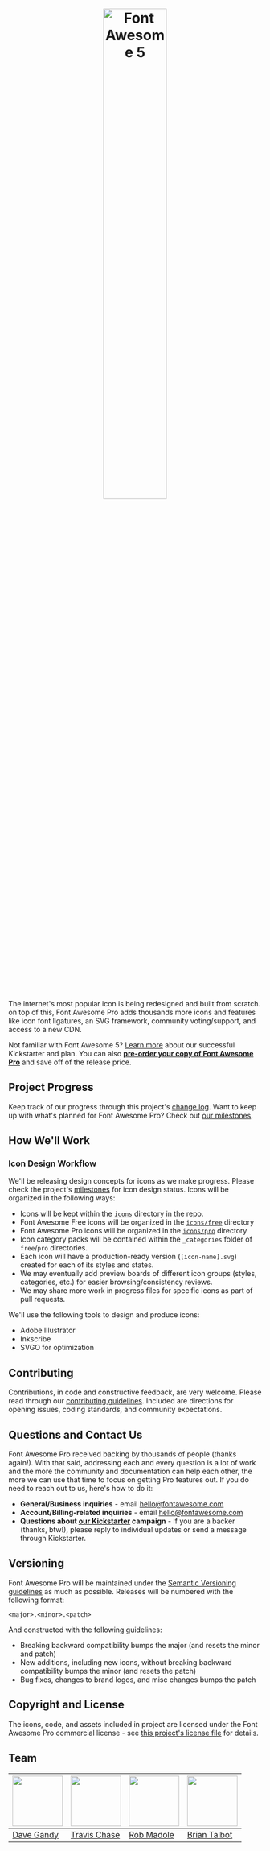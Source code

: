 <h1 align="center"><img src="https://img.fortawesome.com/349cfdf6/gh-logo.svg" alt="Font Awesome 5" width="50%"></h1>

The internet's most popular icon is being redesigned and built from scratch. on top of this, Font Awesome Pro adds thousands more icons and features like icon font ligatures, an SVG framework, community voting/support, and access to a new CDN.

Not familiar with Font Awesome 5? [Learn more](https://www.kickstarter.com/projects/232193852/font-awesome-5) about our successful Kickstarter and plan. You can also **[pre-order your copy of Font Awesome Pro](http://five.fontawesome.io/)** and save off of the release price.

## Project Progress
Keep track of our progress through this project's [change log](https://github.com/FortAwesome/Font-Awesome-Pro/blob/master/CHANGELOG.md). Want to keep up with what's planned for Font Awesome Pro? Check out [our milestones](https://github.com/FortAwesome/Font-Awesome-Pro/milestones?direction=asc&sort=due_date&state=open).

## How We'll Work

### Icon Design Workflow

We'll be releasing design concepts for icons as we make progress. Please check the project's [milestones](https://github.com/FortAwesome/Font-Awesome-Pro/milestones?direction=asc&sort=due_date&state=open) for icon design status. Icons will be organized in the following ways:

* Icons will be kept within the [`icons`](ttps://github.com/FortAwesome/Font-Awesome-Pro/blob/master/icons) directory in the repo.
* Font Awesome Free icons will be organized in the [`icons/free`](ttps://github.com/FortAwesome/Font-Awesome-Pro/blob/master/icons) directory
* Font Awesome Pro icons will be organized in the [`icons/pro`](ttps://github.com/FortAwesome/Font-Awesome-Pro/blob/master/icons/free) directory
* Icon category packs will be contained within the `_categories` folder of `free`/`pro` directories.
* Each icon will have a production-ready version (`[icon-name].svg`) created for each of its styles and states.
* We may eventually add preview boards of different icon groups (styles, categories, etc.) for easier browsing/consistency reviews.
* We may share more work in progress files for specific icons as part of pull requests.

We'll use the following tools to design and produce icons:

* Adobe Illustrator
* Inkscribe
* SVGO for optimization

## Contributing
Contributions, in code and constructive feedback, are very welcome. Please read through our [contributing guidelines](https://github.com/FortAwesome/Font-Awesome-Pro/blob/master/CONTRIBUTING.md).
Included are directions for opening issues, coding standards, and community expectations.


## Questions and Contact Us
Font Awesome Pro received backing by thousands of people (thanks again!). With that said, addressing each and every question is a lot of work and the more the community and documentation can help each other, the more we can use that time to focus on getting Pro features out. If you do need to reach out to us, here's how to do it:

* **General/Business inquiries** - email hello@fontawesome.com
* **Account/Billing-related inquiries** - email hello@fontawesome.com
* **Questions about [our Kickstarter](https://www.kickstarter.com/projects/232193852/font-awesome-5) campaign** - If you are a backer (thanks, btw!), please reply to individual updates or send a message through Kickstarter.

## Versioning
Font Awesome Pro will be maintained under the [Semantic Versioning guidelines](http://semver.org) as much as possible. Releases will be numbered
with the following format:

`<major>.<minor>.<patch>`

And constructed with the following guidelines:

* Breaking backward compatibility bumps the major (and resets the minor and patch)
* New additions, including new icons, without breaking backward compatibility bumps the minor (and resets the patch)
* Bug fixes, changes to brand logos, and misc changes bumps the patch

## Copyright and License
The icons, code, and assets included in project are licensed under the Font Awesome Pro commercial license - see [this project's license file](https://github.com/FortAwesome/Font-Awesome-Pro/blob/master/LICENSE.md) for details.


## Team
[<img src="https://img.fortawesome.com/349cfdf6/dave-pixelated-800.png" alt="" height="100">](https://github.com/davegandy) | [<img src="https://img.fortawesome.com/349cfdf6/travis-pixelated-800.png" alt="" height="100">](https://github.com/supercodepoet) | [<img src="https://img.fortawesome.com/349cfdf6/rob-pixelated-800.png" alt="" height="100">](https://github.com/robmadole) | [<img src="https://img.fortawesome.com/349cfdf6/brian-pixelated-800.png" alt="" height="100">](https://github.com/talbs)
---|---|---|---
[Dave Gandy](https://github.com/davegandy) | [Travis Chase](https://github.com/supercodepoet) | [Rob Madole](https://github.com/robmadole) | [Brian Talbot](https://github.com/talbs)
